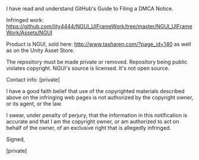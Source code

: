 I have read and understand GitHub's Guide to Filing a DMCA Notice.

Infringed work:
https://github.com/ljty4444/NGUI_UIFrameWork/tree/master/NGUI_UIFrameWork/Assets/NGUI

Product is NGUI, sold here: http://www.tasharen.com/?page_id=140 as well
as on the Unity Asset Store.

The repository must be made private or removed. Repository being public
violates copyright. NGUI's source is licensed. It's not open source.

Contact info:
[private]

I have a good faith belief that use of the copyrighted materials
described above on the infringing web pages is not authorized by the
copyright owner, or its agent, or the law.

I swear, under penalty of perjury, that the information in this
notification is accurate and that I am the copyright owner, or am
authorized to act on behalf of the owner, of an exclusive right that is
allegedly infringed.

Signed,

[private]
